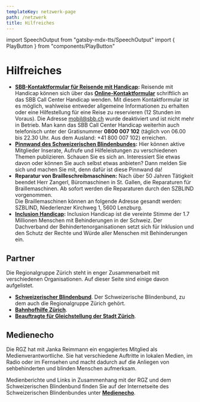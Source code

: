 ```yaml
---
templateKey: netzwerk-page
path: /netzwerk
title: Hilfreiches
---
```

import SpeechOutput from "gatsby-mdx-tts/SpeechOutput"
import { PlayButton } from "components/PlayButton"

<SpeechOutput id="hilfreiches-page" customPlayButton={PlayButton}>

# Hilfreiches

* **[SBB-Kontaktformular für Reisende mit Handicap](https://www.sbb.ch/de/hilfe-und-kontakt/produkte-services/eingeschraenkte-mobilitaet/barrierefreies-reisen/handicap/formular-handicap.html):** Reisende mit Handicap können sich über das **[Online-Kontaktformular](https://www.sbb.ch/de/hilfe-und-kontakt/produkte-services/eingeschraenkte-mobilitaet/barrierefreies-reisen/handicap/formular-handicap.html)** schriftlich an das SBB Call Center Handicap wenden. Mit diesem Kontaktformular ist es möglich, wahlweise entweder allgemeine Informationen zu erhalten oder eine Hilfestellung für eine Reise zu reservieren (12 Stunden im Voraus). Die Adresse mobil@sbb.ch wurde deaktiviert und ist nicht mehr in Betrieb. 
  Man kann das SBB Call Center Handicap weiterhin auch telefonisch unter der Gratisnummer **0800 007 102** (täglich von 06.00 bis 22.30 Uhr. Aus dem Ausland: +41 800 007 102) erreichen.
* **[Pinnwand des Schweizerischen Blindenbundes](https://www.blind.ch/aktuelles/pinnwand.html):** Hier können aktive Mitglieder Inserate, Aufrufe und Hilfeleistungen zu verschiedenen Themen publizieren. Schauen Sie es sich an. Interessiert Sie etwas davon oder können Sie auch selbst etwas anbieten? Dann melden Sie sich und machen Sie mit, denn dafür ist diese Pinnwand da!
* **Reparatur von Brailleschreibmaschinen:**
  Nach über 50 Jahren Tätigkeit beendet Herr Zangerl, Büromaschinen in St. Gallen, die Reparaturen für Braillemaschinen. Ab sofort werden die Reparaturen durch den SZBLIND vorgenommen.\
  Die Braillemaschinen können an folgende Adresse gesandt werden: SZBLIND, Niederlenzer Kirchweg 1, 5600 Lenzburg.  
* **[Inclusion Handicap](https://www.inclusion-handicap.ch/):** Inclusion Handicap ist die vereinte Stimme der 1.7 Millionen Menschen mit Behinderungen in der Schweiz. Der Dachverband der Behindertenorganisationen setzt sich für Inklusion und den Schutz der Rechte und Würde aller Menschen mit Behinderungen ein.

## Partner

Die Regionalgruppe Zürich steht in enger Zusammenarbeit mit verschiedenen Organisationen. Auf dieser Seite sind einige davon aufgelistet.

* **[Schweizerischer Blindenbund](https://blind.ch/)**. Der Schweizerische Blindenbund, zu dem auch die Regionalgruppe Zürich gehört.
* **[Bahnhofhilfe Zürich](https://www.bahnhofhilfe.ch/de/Hauptbahnhof_Zuerich.php)**. 
* **[Beauftragte für Gleichstellung der Stadt Zürich](https://www.stadt-zuerich.ch/barrierefrei)**. 

## Medienecho

Die RGZ hat mit Janka Reimmann ein engagiertes Mitglied als Medienverantwortliche. Sie hat verschiedene Auftritte in lokalen Medien, im Radio oder im Fernsehen und macht dadurch auf die Anliegen von sehbehinderten und blinden Menschen aufmerksam.

Medienberichte und Links in Zusammenhang mit der RGZ und dem Schweizerischen Blindenbund finden Sie auf der Internetseite des Schweizerischen Blindenbundes unter **[Medienecho](https://blind.ch/medienecho.html)**.

</SpeechOutput>